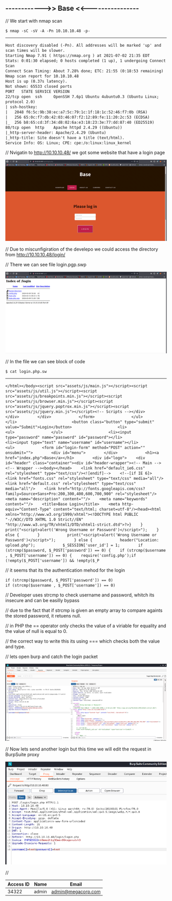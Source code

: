 ## ------------>> Base <<----------------

// We start with nmap scan

    $ nmap -sC -sV -A -Pn 10.10.10.48 -p-
-----    
    
    Host discovery disabled (-Pn). All addresses will be marked 'up' and scan times will be slower.
    Starting Nmap 7.91 ( https://nmap.org ) at 2021-07-02 21:35 EDT
    Stats: 0:01:30 elapsed; 0 hosts completed (1 up), 1 undergoing Connect Scan
    Connect Scan Timing: About 7.28% done; ETC: 21:55 (0:18:53 remaining)
    Nmap scan report for 10.10.10.48
    Host is up (0.37s latency).
    Not shown: 65533 closed ports
    PORT   STATE SERVICE VERSION
    22/tcp open  ssh     OpenSSH 7.6p1 Ubuntu 4ubuntu0.3 (Ubuntu Linux; protocol 2.0)
    | ssh-hostkey: 
    |   2048 f6:5c:9b:38:ec:a7:5c:79:1c:1f:18:1c:52:46:f7:0b (RSA)
    |   256 65:0c:f7:db:42:03:46:07:f2:12:89:fe:11:20:2c:53 (ECDSA)
    |_  256 b8:65:cd:3f:34:d8:02:6a:e3:18:23:3e:77:dd:87:40 (ED25519)
    80/tcp open  http    Apache httpd 2.4.29 ((Ubuntu))
    |_http-server-header: Apache/2.4.29 (Ubuntu)
    |_http-title: Site doesn't have a title (text/html).
    Service Info: OS: Linux; CPE: cpe:/o:linux:linux_kernel


// Nvigatin to http://10.10.10.48/ we got some website that have a login page


![Image 1](https://github.com/W0lfySec/HTB-Writeups/blob/main/Images/Base/1.png)


// Due to miscunfigiration of the develepo we could access the directory from http://10.10.10.48/login/  

// There we can see file login.pgp.swp


![Image 2](https://github.com/W0lfySec/HTB-Writeups/blob/main/Images/Base/2.png)


// In the file we can see block of code


    $ cat login.php.sw
-----

    </html></body><script src="assets/js/main.js"></script><script src="assets/js/util.js"></script><script src="assets/js/breakpoints.min.js"></script><script src="assets/js/browser.min.js"></script><script src="assets/js/jquery.poptrox.min.js"></script><script src="assets/js/jquery.min.js"></script><!-- Scripts --></div>    </div>        </div>            </form>                </ul>                    </li>                        <button class="button" type="submit" value="Submit">Login</button>                    <li>                <ul>                </ul>                    <li><input type="password" name="password" id="password"></li>                    <li><input type="text" name="username" id="username"></li>                <ul>            <form id="login-form" method="POST" action="" onsubmit="">        <div id="menu">        </div>            <h1><a href="index.php">Base</a></h1>        <div id="logo">    <div id="header" class="container"><div id="header-wrapper"><!-- Main --><!-- Wrapper --><body></head>    <link href="default_ie6.css" rel="stylesheet" type="text/css"/><![endif]-->    <!--[if IE 6]>    <link href="fonts.css" rel="stylesheet" type="text/css" media="all"/>    <link href="default.css" rel="stylesheet" type="text/css" media="all"/>    <link href="http://fonts.googleapis.com/css?family=Source+Sans+Pro:200,300,400,600,700,900" rel="stylesheet"/>    <meta name="description" content=""/>    <meta name="keywords" content=""/>    <title>Base Login</title>    <meta http-equiv="Content-Type" content="text/html; charset=utf-8"/><head><html xmlns="http://www.w3.org/1999/xhtml"><!DOCTYPE html PUBLIC "-//W3C//DTD XHTML 1.0 Strict//EN" "http://www.w3.org/TR/xhtml1/DTD/xhtml1-strict.dtd">?>}    }        print("<script>alert('Wrong Username or Password')</script>");    } else {        }            print("<script>alert('Wrong Username or Password')</script>");        } else {            header("Location: upload.php");            $_SESSION['user_id'] = 1;        if (strcmp($password, $_POST['password']) == 0) {    if (strcmp($username , $_POST['username']) == 0) {    require('config.php');if (!empty($_POST['username']) && !empty($_P


// it seems that its the authentication mehod for the login


    if (strcmp($password, $_POST['password']) == 0) 
    if (strcmp($username , $_POST['username']) == 0)


// Developer uses strcmp to check username and password, whitch its insecure and can be easilly bypass

// due to the fact that if strcmp is given an empty array to compare againts the stored password, it retuens null.

// in PHP the == operator only checks the value of a viriable for equality and the value of null is equal to 0.

// the correct way to write this its using === which checks both the value and type.

// lets open burp and catch the login packet


![Image 3](https://github.com/W0lfySec/HTB-Writeups/blob/main/Images/Base/3.png)


// Now lets send another login but this time we will edit the request in BurpSuite proxy


![Image 4](https://github.com/W0lfySec/HTB-Writeups/blob/main/Images/Base/4.png)


//



Access ID | Name | Email
----------|------|-------
34322 | admin | admin@megacorp.com

